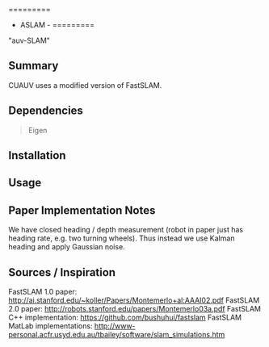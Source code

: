 =========
- ASLAM -
=========

"auv-SLAM"

Summary
-------

CUAUV uses a modified version of FastSLAM.

Dependencies
------------

> Eigen

Installation
------------

Usage
-----

Paper Implementation Notes
--------------------------

We have closed heading / depth measurement (robot in paper just has heading rate, e.g. two turning wheels). Thus instead we use Kalman heading and apply Gaussian noise.

Sources / Inspiration
-----------------------

FastSLAM 1.0 paper: http://ai.stanford.edu/~koller/Papers/Montemerlo+al:AAAI02.pdf
FastSLAM 2.0 paper: http://robots.stanford.edu/papers/Montemerlo03a.pdf
FastSLAM C++ implementation: https://github.com/bushuhui/fastslam
FastSLAM MatLab implementations: http://www-personal.acfr.usyd.edu.au/tbailey/software/slam_simulations.htm
